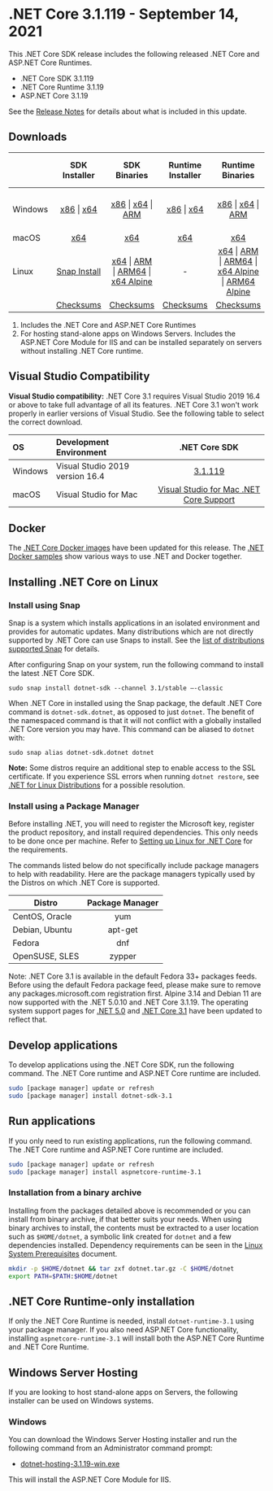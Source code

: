 # .NET Core 3.1.119 - September 14, 2021

This .NET Core SDK release includes the following released .NET Core and ASP.NET Core Runtimes.

* .NET Core SDK 3.1.119
* .NET Core Runtime 3.1.19
* ASP.NET Core 3.1.19

See the [Release Notes](3.1.19.md) for details about what is included in this update.

## Downloads

|           | SDK Installer                        | SDK Binaries                 | Runtime Installer                                        | Runtime Binaries                                 | ASP.NET Core Runtime           | Windows Desktop Runtime           |
| --------- | :------------------------------------------:     | :----------------------:                 | :---------------------------:                            | :-------------------------:                      | :-----------------:            |:-----------------:            |
| Windows   | [x86][dotnet-sdk-win-x86.exe] \| [x64][dotnet-sdk-win-x64.exe] | [x86][dotnet-sdk-win-x86.zip] \| [x64][dotnet-sdk-win-x64.zip] \| [ARM][dotnet-sdk-win-arm.zip] | [x86][dotnet-runtime-win-x86.exe] \| [x64][dotnet-runtime-win-x64.exe] | [x86][dotnet-runtime-win-x86.zip] \| [x64][dotnet-runtime-win-x64.zip] \| [ARM][dotnet-runtime-win-arm.zip]  | [x86][aspnetcore-runtime-win-x86.exe] \| [x64][aspnetcore-runtime-win-x64.exe] \| [ARM][aspnetcore-runtime-win-arm.zip] \| [Hosting Bundle][dotnet-hosting-win.exe] | [x86][windowsdesktop-runtime-win-x86.exe] \| [x64][windowsdesktop-runtime-win-x64.exe] |
| macOS     | [x64][dotnet-sdk-osx-x64.pkg]  | [x64][dotnet-sdk-osx-x64.tar.gz]     | [x64][dotnet-runtime-osx-x64.pkg] | [x64][dotnet-runtime-osx-x64.tar.gz] | [x64][aspnetcore-runtime-osx-x64.tar.gz] | - |
| Linux     |  [Snap Install](../install-linux.md)  | [x64][dotnet-sdk-linux-x64.tar.gz] \| [ARM][dotnet-sdk-linux-arm.tar.gz] \| [ARM64][dotnet-sdk-linux-arm64.tar.gz] \| [x64 Alpine][dotnet-sdk-linux-musl-x64.tar.gz] | - | [x64][dotnet-runtime-linux-x64.tar.gz] \| [ARM][dotnet-runtime-linux-arm.tar.gz] \| [ARM64][dotnet-runtime-linux-arm64.tar.gz] \| [x64 Alpine][dotnet-runtime-linux-musl-x64.tar.gz] \| [ARM64 Alpine][dotnet-runtime-linux-musl-arm64.tar.gz] | [x64][aspnetcore-runtime-linux-x64.tar.gz]  \| [ARM][aspnetcore-runtime-linux-arm.tar.gz] \| [ARM64][aspnetcore-runtime-linux-arm64.tar.gz] \| [x64 Alpine][aspnetcore-runtime-linux-musl-x64.tar.gz] \| [ARM64 Alpine][aspnetcore-runtime-linux-musl-arm64.tar.gz] | - |
|  | [Checksums][checksums-sdk]                             | [Checksums][checksums-sdk]                                          | [Checksums][checksums-runtime]                             | [Checksums][checksums-runtime] | [Checksums][checksums-runtime] | [Checksums][checksums-runtime] |

1. Includes the .NET Core and ASP.NET Core Runtimes
2. For hosting stand-alone apps on Windows Servers. Includes the ASP.NET Core Module for IIS and can be installed separately on servers without installing .NET Core runtime.

## Visual Studio Compatibility

**Visual Studio compatibility:** .NET Core 3.1 requires Visual Studio 2019 16.4 or above to take full advantage of all its features. .NET Core 3.1 won't work properly in earlier versions of Visual Studio. See the following table to select the correct download.

| OS | Development Environment | .NET Core SDK |
| :-- | :-- | :--: |
| Windows | Visual Studio 2019 version 16.4 | [3.1.119](#downloads) |
| macOS | Visual Studio for Mac | [Visual Studio for Mac .NET Core Support](https://learn.microsoft.com/visualstudio/mac/net-core-support) |


## Docker

The [.NET Core Docker images](https://hub.docker.com/_/microsoft-dotnet) have been updated for this release. The [.NET Docker samples](https://github.com/dotnet/dotnet-docker/blob/main/samples/README.md) show various ways to use .NET and Docker together.

## Installing .NET Core on Linux

### Install using Snap

Snap is a system which installs applications in an isolated environment and provides for automatic updates. Many distributions which are not directly supported by .NET Core can use Snaps to install. See the [list of distributions supported Snap](https://docs.snapcraft.io/installing-snapd/6735) for details.

After configuring Snap on your system, run the following command to install the latest .NET Core SDK.

`sudo snap install dotnet-sdk --channel 3.1/stable –-classic`

When .NET Core in installed using the Snap package, the default .NET Core command is `dotnet-sdk.dotnet`, as opposed to just `dotnet`. The benefit of the namespaced command is that it will not conflict with a globally installed .NET Core version you may have. This command can be aliased to `dotnet` with:

`sudo snap alias dotnet-sdk.dotnet dotnet`

**Note:** Some distros require an additional step to enable access to the SSL certificate. If you experience SSL errors when running `dotnet restore`, see [.NET for Linux Distributions](../../../linux.md) for a possible resolution.

### Install using a Package Manager

Before installing .NET, you will need to register the Microsoft key, register the product repository, and install required dependencies. This only needs to be done once per machine. Refer to [Setting up Linux for .NET Core][linux-install] for the requirements.

The commands listed below do not specifically include package managers to help with readability. Here are the package managers typically used by the Distros on which .NET Core is supported.

| Distro | Package Manager  |
| ---             | :----:  |
| CentOS, Oracle  | yum     |
| Debian, Ubuntu  | apt-get |
| Fedora          | dnf     |
| OpenSUSE, SLES  | zypper  |

Note: .NET Core 3.1 is available in the default Fedora 33+ packages feeds. Before using the default Fedora package feed, please make sure to remove any packages.microsoft.com registration first. Alpine 3.14 and Debian 11 are now supported with the .NET 5.0.10 and .NET Core 3.1.19. The operating system support pages for [.NET 5.0](../../5.0/5.0-supported-os.md) and [.NET Core 3.1](../3.1-supported-os.md) have been updated to reflect that.

## Develop applications

To develop applications using the .NET Core SDK, run the following command. The .NET Core runtime and ASP.NET Core runtime are included.

```bash
sudo [package manager] update or refresh
sudo [package manager] install dotnet-sdk-3.1
```

## Run applications

If you only need to run existing applications, run the following command. The .NET Core runtime and ASP.NET Core runtime are included.

```bash
sudo [package manager] update or refresh
sudo [package manager] install aspnetcore-runtime-3.1
```

### Installation from a binary archive

Installing from the packages detailed above is recommended or you can install from binary archive, if that better suits your needs.
When using binary archives to install, the contents must be extracted to a user location such as `$HOME/dotnet`, a symbolic link created for `dotnet` and a few dependencies installed.
Dependency requirements can be seen in the [Linux System Prerequisites](../linux-packages.md) document.

```bash
mkdir -p $HOME/dotnet && tar zxf dotnet.tar.gz -C $HOME/dotnet
export PATH=$PATH:$HOME/dotnet
```

## .NET Core Runtime-only installation

If only the .NET Core Runtime is needed, install `dotnet-runtime-3.1` using your package manager. If you also need ASP.NET Core functionality, installing `aspnetcore-runtime-3.1` will install both the ASP.NET Core Runtime and .NET Core Runtime.

## Windows Server Hosting

If you are looking to host stand-alone apps on Servers, the following installer can be used on Windows systems.

### Windows

You can download the Windows Server Hosting installer and run the following command from an Administrator command prompt:

* [dotnet-hosting-3.1.19-win.exe][dotnet-hosting-win.exe]

This will install the ASP.NET Core Module for IIS.

[blob-runtime]: https://builds.dotnet.microsoft.com/dotnet/Runtime/
[blob-sdk]: https://builds.dotnet.microsoft.com/dotnet/Sdk/
[release-notes]: 3.1.119-download.md
[snap-install]: 3.1.18-install-instructions.md

[checksums-runtime]: https://builds.dotnet.microsoft.com/dotnet/checksums/3.1.19-sha.txt
[checksums-sdk]: https://builds.dotnet.microsoft.com/dotnet/checksums/3.1.19-sha.txt

[linux-install]: https://learn.microsoft.com/dotnet/core/install/linux



[//]: # ( Runtime 3.1.19)
[dotnet-runtime-linux-arm.tar.gz]: https://download.visualstudio.microsoft.com/download/pr/8e1ca0b4-88fe-4267-b242-ff2a79ab5dc0/b488c8ad7f025ae090a40d5f6bef2a13/dotnet-runtime-3.1.19-linux-arm.tar.gz
[dotnet-runtime-linux-arm64.tar.gz]: https://download.visualstudio.microsoft.com/download/pr/37373d1a-48c1-4f53-9456-a09b6b1ac622/f2f0b82797164e090b0b657d0d1029b6/dotnet-runtime-3.1.19-linux-arm64.tar.gz
[dotnet-runtime-linux-musl-arm64.tar.gz]: https://download.visualstudio.microsoft.com/download/pr/90eb6b76-6d34-445c-8443-be0cf00ff95f/bf5f85201292700d65d52942db3f86ae/dotnet-runtime-3.1.19-linux-musl-arm64.tar.gz
[dotnet-runtime-linux-musl-x64.tar.gz]: https://download.visualstudio.microsoft.com/download/pr/509b0445-4f9e-4775-8de9-4385fa516970/d669141bab879a464b12453f5a940f4a/dotnet-runtime-3.1.19-linux-musl-x64.tar.gz
[dotnet-runtime-linux-x64.tar.gz]: https://download.visualstudio.microsoft.com/download/pr/2600fa33-3746-4ab2-917f-f7dad2eb2e46/8b02443c004709e2ced7634f7ffae7ac/dotnet-runtime-3.1.19-linux-x64.tar.gz
[dotnet-runtime-osx-x64.pkg]: https://download.visualstudio.microsoft.com/download/pr/5a700564-f1a9-4593-ac5a-a62aa66b284d/000c8c713200ddd535e1ee9ba18abf95/dotnet-runtime-3.1.19-osx-x64.pkg
[dotnet-runtime-osx-x64.tar.gz]: https://download.visualstudio.microsoft.com/download/pr/4a58994d-6b88-412b-b9e6-d69c1bdcff18/3134d8545935802addd2cd307c9a6ba9/dotnet-runtime-3.1.19-osx-x64.tar.gz
[dotnet-runtime-win-arm.zip]: https://download.visualstudio.microsoft.com/download/pr/520f0dd2-9898-42de-bd43-754a6653e48d/be41ce797813c021c536a96978a6ebdd/dotnet-runtime-3.1.19-win-arm.zip
[dotnet-runtime-win-x64.exe]: https://download.visualstudio.microsoft.com/download/pr/be3014b3-8294-4152-9700-a35a8722c45b/e846545cbe6d18578ad48ebd448e09f3/dotnet-runtime-3.1.19-win-x64.exe
[dotnet-runtime-win-x64.zip]: https://download.visualstudio.microsoft.com/download/pr/2b94ae83-f888-46eb-8953-37477e682c32/90359347f81673d211ada139bd75e8d7/dotnet-runtime-3.1.19-win-x64.zip
[dotnet-runtime-win-x86.exe]: https://download.visualstudio.microsoft.com/download/pr/97b99278-6781-4dc1-9b3c-e82623a37e90/171363528a15b611b284ba6c9020f5ec/dotnet-runtime-3.1.19-win-x86.exe
[dotnet-runtime-win-x86.zip]: https://download.visualstudio.microsoft.com/download/pr/832135ee-2a85-484a-94cb-4e60178b013a/2384b7bc84ed5f20055d8329701a61cd/dotnet-runtime-3.1.19-win-x86.zip

[//]: # ( WindowsDesktop 3.1.19)
[windowsdesktop-runtime-win-x64.exe]: https://download.visualstudio.microsoft.com/download/pr/411e36fb-e1c7-4158-9464-0a473ec12a90/9b564480c7e693f3a297e83e73c02586/windowsdesktop-runtime-3.1.19-win-x64.exe
[windowsdesktop-runtime-win-x86.exe]: https://download.visualstudio.microsoft.com/download/pr/99810b85-b4cf-4832-9d8e-c83fa4a9561f/b6bd6966b51d8b767dcf8cb3dc0b1854/windowsdesktop-runtime-3.1.19-win-x86.exe

[//]: # ( ASP 3.1.19)
[aspnetcore-runtime-linux-arm.tar.gz]: https://download.visualstudio.microsoft.com/download/pr/151dda42-4bbe-4a05-a3bf-ccb5803a2a28/8e0b0ae365850d455efbf2afcd7c6768/aspnetcore-runtime-3.1.19-linux-arm.tar.gz
[aspnetcore-runtime-linux-arm64.tar.gz]: https://download.visualstudio.microsoft.com/download/pr/05c0293f-fabb-4d0a-926b-34f28c3ae4f0/b6666e2c4838ff24fb27447ee8437291/aspnetcore-runtime-3.1.19-linux-arm64.tar.gz
[aspnetcore-runtime-linux-musl-arm64.tar.gz]: https://download.visualstudio.microsoft.com/download/pr/8f4ab8f1-3377-4b44-9db4-9cf0c81680b9/fa4909431cf7856940d4542feddde23c/aspnetcore-runtime-3.1.19-linux-musl-arm64.tar.gz
[aspnetcore-runtime-linux-musl-x64.tar.gz]: https://download.visualstudio.microsoft.com/download/pr/dd2acf48-7ff8-42f0-bbdd-54503a65fc4f/6bfbd27b93d427837c1e13e9b57fa14c/aspnetcore-runtime-3.1.19-linux-musl-x64.tar.gz
[aspnetcore-runtime-linux-x64.tar.gz]: https://download.visualstudio.microsoft.com/download/pr/7a050aa5-7842-4bfa-a1c9-67c6c5995ea9/5592f443610943d5ca738ae92309dfab/aspnetcore-runtime-3.1.19-linux-x64.tar.gz
[aspnetcore-runtime-osx-x64.tar.gz]: https://download.visualstudio.microsoft.com/download/pr/d8fc8a1f-8d5f-4ab9-b847-5a265231987f/f634e0332753e0a436d16c7a9e0614dc/aspnetcore-runtime-3.1.19-osx-x64.tar.gz
[aspnetcore-runtime-win-arm.zip]: https://download.visualstudio.microsoft.com/download/pr/db611006-9e2e-4cc1-98e9-faae44f19078/20ccaa877e78f78a77d80700d933a6de/aspnetcore-runtime-3.1.19-win-arm.zip
[aspnetcore-runtime-win-x64.exe]: https://download.visualstudio.microsoft.com/download/pr/59e458f4-37b9-4600-864b-b03a31914579/5466cd8d666d4fb277c534cfd2aea3bd/aspnetcore-runtime-3.1.19-win-x64.exe
[aspnetcore-runtime-win-x64.zip]: https://download.visualstudio.microsoft.com/download/pr/931d585f-d14b-4714-93e7-b6c648b2aabd/8040f6c391002ae09b3e79662033eeb1/aspnetcore-runtime-3.1.19-win-x64.zip
[aspnetcore-runtime-win-x86.exe]: https://download.visualstudio.microsoft.com/download/pr/30ed5447-b7e2-433c-8af0-aad77e125d9e/dbc3195404a6e98ed1a9a751b91846f3/aspnetcore-runtime-3.1.19-win-x86.exe
[aspnetcore-runtime-win-x86.zip]: https://download.visualstudio.microsoft.com/download/pr/85a1e3cf-6aed-43b5-9e25-d09aa30612a9/c3efc480c2affc0adf73f2d7ab3efd7d/aspnetcore-runtime-3.1.19-win-x86.zip
[dotnet-hosting-win.exe]: https://download.visualstudio.microsoft.com/download/pr/c154f72b-dcaf-4852-8fbe-20f0f3c779a7/91c7e664a755fb3142740f14c5c96ea7/dotnet-hosting-3.1.19-win.exe


[//]: # ( SDK 3.1.119)
[dotnet-sdk-linux-arm.tar.gz]: https://download.visualstudio.microsoft.com/download/pr/2b395979-32e6-4154-bd52-007fb7b58ea1/a7558832505d59d3f0c444e2081304ae/dotnet-sdk-3.1.119-linux-arm.tar.gz
[dotnet-sdk-linux-arm64.tar.gz]: https://download.visualstudio.microsoft.com/download/pr/4b7053fb-c474-49b7-9064-64b5de935646/20148106c1aa427854d815112d844e8e/dotnet-sdk-3.1.119-linux-arm64.tar.gz
[dotnet-sdk-linux-musl-x64.tar.gz]: https://download.visualstudio.microsoft.com/download/pr/28fad77e-860e-4005-a48b-068e851db092/8c1852d14bc99fb85d90264029f8b8e4/dotnet-sdk-3.1.119-linux-musl-x64.tar.gz
[dotnet-sdk-linux-x64.tar.gz]: https://download.visualstudio.microsoft.com/download/pr/79a31046-8ecd-4c87-b185-484d0e99ec9a/541af215fcf16d85e25c32ae97550112/dotnet-sdk-3.1.119-linux-x64.tar.gz
[dotnet-sdk-linux-x64.zip]: https://download.visualstudio.microsoft.com/download/pr/13a6ad61-f9d9-4185-9737-bc8ce4d16e30/ef557c6ba2558eecf0699afb36b3176c/dotnet-sdk-3.1.119-linux-x64.zip
[dotnet-sdk-osx-x64.pkg]: https://download.visualstudio.microsoft.com/download/pr/02d02541-6e97-4542-bbd4-400a6a658390/60a10c853bb38d2854296babbf1ece73/dotnet-sdk-3.1.119-osx-x64.pkg
[dotnet-sdk-osx-x64.tar.gz]: https://download.visualstudio.microsoft.com/download/pr/cc607205-33dd-49d7-b019-d2a44604253b/c05f4390884fcd44d4abf55ee33bad0e/dotnet-sdk-3.1.119-osx-x64.tar.gz
[dotnet-sdk-win-arm.zip]: https://download.visualstudio.microsoft.com/download/pr/88391964-252f-4e58-a3bb-90187ba12d95/0b40de481977a5d1138993e58c280a23/dotnet-sdk-3.1.119-win-arm.zip
[dotnet-sdk-win-x64.exe]: https://download.visualstudio.microsoft.com/download/pr/8c6a9f7c-859b-41b2-9405-b6c07982d15d/0efa402953cb96e3dfedbf22919f2884/dotnet-sdk-3.1.119-win-x64.exe
[dotnet-sdk-win-x64.zip]: https://download.visualstudio.microsoft.com/download/pr/ac7b2c8c-dd07-4efe-884e-8d8a6eb90631/32bc4466327c843609319a4238853a1f/dotnet-sdk-3.1.119-win-x64.zip
[dotnet-sdk-win-x86.exe]: https://download.visualstudio.microsoft.com/download/pr/f393277b-8f45-4ade-9729-0547a88f229b/0a21d61f66261a9413f17124b19f7f4a/dotnet-sdk-3.1.119-win-x86.exe
[dotnet-sdk-win-x86.zip]: https://download.visualstudio.microsoft.com/download/pr/7946aa4f-89b7-4bd8-a7f3-8abf52836d1f/f414eeca6c01ec4924c3945043c994bd/dotnet-sdk-3.1.119-win-x86.zip